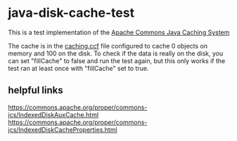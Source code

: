 # java-disk-cache-test

This is a test implementation of the [Apache Commons Java Caching System](https://commons.apache.org/proper/commons-jcs/)

The cache is in the [caching.ccf](src/main/resources/cache.ccf) file configured to cache 0 objects on memory and 100 on the disk. To check if the data is really on the disk, you can set "fillCache" to false and run the test again, but this only works if the test ran at least once with "fillCache" set to true.

## helpful links
https://commons.apache.org/proper/commons-jcs/IndexedDiskAuxCache.html
https://commons.apache.org/proper/commons-jcs/IndexedDiskCacheProperties.html



